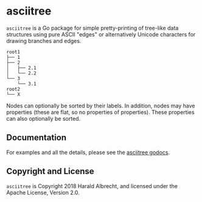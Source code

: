 # asciitree

`asciitree` is a Go package for simple pretty-printing of tree-like
data structures using pure ASCII "edges" or alternatively Unicode characters
for drawing branches and edges.

    root1
    ├── 1
    ├── 2
    │   ├── 2.1
    │   └── 2.2
    └── 3
        └── 3.1
    root2
    └── X

Nodes can optionally be sorted by their labels. In addition, nodes may have
properties (these are flat, so no properties of properties). These properties
can also optionally be sorted.

## Documentation

For examples and all the details, please see the [asciitree
godocs](https://godoc.org/github.com/thediveo/asciitree).

## Copyright and License

`asciitree` is Copyright 2018 Harald Albrecht, and licensed under the Apache
License, Version 2.0.
